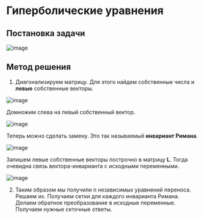 # Гиперболические уравнения

## Постановка задачи

![image](https://user-images.githubusercontent.com/25401699/166445159-9a0d3b3c-1d3e-4077-afe1-2607d1e7b6aa.png)

## Метод решения

1. Диагонализируем матрицу. Для этого найдем собственные числа и **левые** собственные векторы.

![image](https://user-images.githubusercontent.com/25401699/166445274-19660364-15e4-434b-b8d3-2bb4ed3b8761.png)

Домножим слева на левый собственный вектор.

![image](https://user-images.githubusercontent.com/25401699/166445365-0346332d-4334-463c-887c-b41e55e2e005.png)

Теперь можно сделать замену. Это так называемый **инвариант Римана**.

![image](https://user-images.githubusercontent.com/25401699/166445408-77f68b70-6c19-4c8b-9dd4-e95b788b323e.png)

Запишем левые собственные векторы построчно в матрицу **L**. Тогда очевидна связь вектора-инварианта с исходными переменными.

![image](https://user-images.githubusercontent.com/25401699/166445513-b009ed43-f8a7-44b0-9edc-b5f22838325c.png)

2. Таким образом мы получили n независимых уравнений переноса. Решаем их. Получаем сетки для каждого инварианта Римана. Делаем обратное преобразование в исходные переменные. Получаем нужные сеточные ответы.


